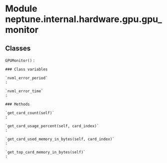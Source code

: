 Module neptune.internal.hardware.gpu.gpu_monitor
================================================

Classes
-------

`GPUMonitor()`
:   

    ### Class variables

    `nvml_error_period`
    :

    `nvml_error_time`
    :

    ### Methods

    `get_card_count(self)`
    :

    `get_card_usage_percent(self, card_index)`
    :

    `get_card_used_memory_in_bytes(self, card_index)`
    :

    `get_top_card_memory_in_bytes(self)`
    :
